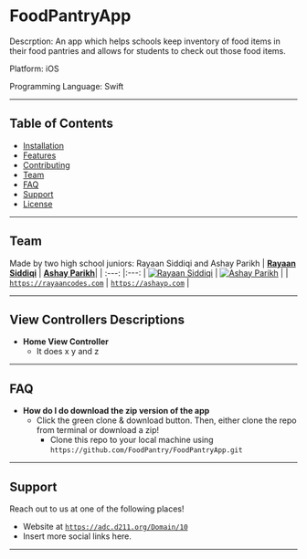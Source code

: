 # FoodPantryApp
Descrption: An app which helps schools keep inventory of food items in their food pantries and allows for students to check out those food items.

Platform: iOS

Programming Language: Swift

---

## Table of Contents 
- [Installation](#installation)
- [Features](#features)
- [Contributing](#contributing)
- [Team](#team)
- [FAQ](#faq)
- [Support](#support)
- [License](#license)


---


## Team
Made by two high school juniors: Rayaan Siddiqi and Ashay Parikh
| <a href="https://rayaancodes.weebly.com" target="_blank">**Rayaan Siddiqi**</a> | <a href="https://ashayp.com" target="_blank">**Ashay Parikh**</a>| 
| :---: |:---:
| [![Rayaan Siddiqi](https://avatars1.githubusercontent.com/u/4284691?v=3&s=200)](https://rayaancodes.weebly.com)    | [![Ashay Parikh](https://avatars1.githubusercontent.com/u/4284691?v=3&s=200)](https://ashayp.com) | 
| <a href="https://rayaancodes.weebly.com" target="_blank">`https://rayaancodes.com`</a> | <a href="https://ashayp.com" target="_blank">`https://ashayp.com`</a> | 


---

## View Controllers Descriptions

- **Home View Controller**
    - It does x y and z

---

## FAQ

- **How do I do download the zip version of the app**
    - Click the green clone & download button. Then, either clone the repo from terminal or download a zip!
        - Clone this repo to your local machine using `https://github.com/FoodPantry/FoodPantryApp.git`

---

## Support

Reach out to us at one of the following places!

- Website at <a href="https://adc.d211.org/Domain/10" target="_blank">`https://adc.d211.org/Domain/10`</a>
- Insert more social links here.

---

